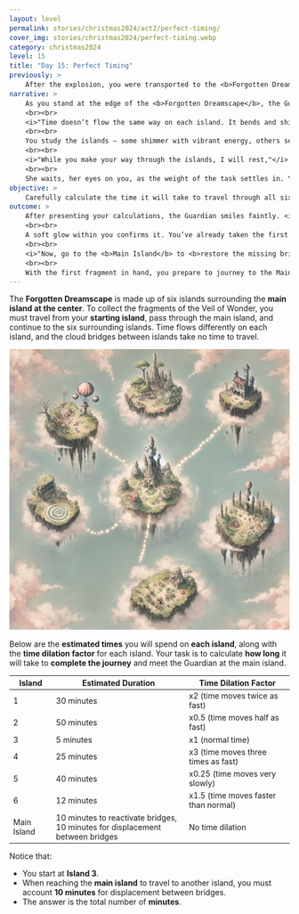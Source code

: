 ```yaml
---
layout: level
permalink: stories/christmas2024/act2/perfect-timing/
cover_img: stories/christmas2024/perfect-timing.webp
category: christmas2024
level: 15
title: "Day 15: Perfect Timing"
previously: >
    After the explosion, you were transported to the <b>Forgotten Dreamscape</b> by the <b>Guardian of the Veil of Wonder</b>. Anticipating the arrival of the evil force, the Guardian split the <b>Veil of Wonder</b> into six fragments and scattered them across the six islands of the Dreamscape. Now, your mission is to collect each fragment and restore the Veil on the <b>main island</b>. With the Guardian too weak to continue, the journey to save Christmas rests entirely in your hands.
narrative: >
    As you stand at the edge of the <b>Forgotten Dreamscape</b>, the Guardian of the Veil of Wonder reappears, her form flickering. Her voice is soft but urgent.
    <br><br>
    <i>"Time doesn’t flow the same way on each island. It bends and shifts — some islands will slow you down, others will speed time up. To retrieve the fragments of the Veil, you'll need to carefully calculate your journey."</i> She gestures to the islands, each pulsing with its own strange rhythm. <i>"Misjudge the timing, and you may arrive too late."</i>
    <br><br>
    You study the islands — some shimmer with vibrant energy, others seem slow and distant. The path to the main island is far from simple.
    <br><br>
    <i>"While you make your way through the islands, I will rest,"</i> the Guardian continues. <i>"If your timing is correct, I will meet you at the main island to help restore the Veil. But remember, if you miscalculate, you could lose precious time."</i>
    <br><br>
    She waits, her eyes on you, as the weight of the task settles in. You must calculate the timings perfectly.
objective: >
    Carefully calculate the time it will take to travel through all six islands and meet the Guardian at the main island to restore the Veil of Wonder.
outcome: >
    After presenting your calculations, the Guardian smiles faintly. <i>"Your plan is sound,"</i> she says, <i>"but there's something you didn’t realize. The fragment from this island is <b>already with you</b> — I gave it to you when I brought you here."</i>
    <br><br>
    A soft glow within you confirms it. You’ve already taken the first step.
    <br><br>
    <i>"Now, go to the <b>Main Island</b> to <b>restore the missing bridges</b>. Only then can you reach the other islands and gather the remaining fragments. Time is short."</i>
    <br><br>
    With the first fragment in hand, you prepare to journey to the Main Island and continue your quest.
---
```


The **Forgotten Dreamscape** is made up of six islands surrounding the **main island at the center**. To collect the fragments of the Veil of Wonder, you must travel from your **starting island**, pass through the main island, and continue to the six surrounding islands. Time flows differently on each island, and the cloud bridges between islands take no time to travel.

<div><img class="challenge-img" src="/assets/img/stories/christmas2024/forgotten-dreamscape-islands.webp"></div>

Below are the **estimated times** you will spend on **each island**, along with the **time dilation factor** for each island. Your task is to calculate **how long** it will take to **complete the journey** and meet the Guardian at the main island.

<table>
    <thead>
        <tr>
            <th>Island</th>
            <th>Estimated Duration</th>
            <th>Time Dilation Factor</th>
        </tr>
    </thead>
    <tbody>
        <tr>
            <td>1</td>
            <td>30 minutes</td>
            <td>x2 (time moves twice as fast)</td>
        </tr>
        <tr>
            <td>2</td>
            <td>50 minutes</td>
            <td>x0.5 (time moves half as fast)</td>
        </tr>
        <tr>
            <td>3</td>
            <td>5 minutes</td>
            <td>x1 (normal time)</td>
        </tr>
        <tr>
            <td>4</td>
            <td>25 minutes</td>
            <td>x3 (time moves three times as fast)</td>
        </tr>
        <tr>
            <td>5</td>
            <td>40 minutes</td>
            <td>x0.25 (time moves very slowly)</td>
        </tr>
        <tr>
            <td>6</td>
            <td>12 minutes</td>
            <td>x1.5 (time moves faster than normal)</td>
        </tr>
        <tr>
            <td>Main Island</td>
            <td>
                10 minutes to reactivate bridges, <br>
                10 minutes for displacement between bridges
            </td>
            <td>No time dilation</td>
        </tr>
    </tbody>
</table>

Notice that:
- You start at **Island 3**.
- When reaching the **main island** to travel to another island, you must account **10 minutes** for displacement between bridges.
- The answer is the total number of **minutes**.
